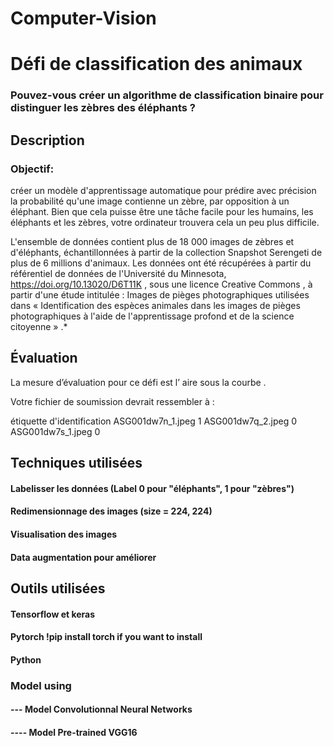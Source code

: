 # Computer-Vision
# Défi de classification des animaux

### Pouvez-vous créer un algorithme de classification binaire pour distinguer les zèbres des éléphants ?


## Description
   ### Objectif:
   
   créer un modèle d'apprentissage automatique pour prédire avec précision la probabilité qu'une image contienne un zèbre, 
   par opposition à un éléphant. Bien que cela puisse être une tâche facile pour les humains, les éléphants et les zèbres, 
   votre ordinateur trouvera cela un peu plus difficile.

  L'ensemble de données contient plus de 18 000 images de zèbres et d'éléphants, 
  échantillonnées à partir de la collection Snapshot Serengeti de plus de 6 millions d'animaux. 
  Les données ont été récupérées à partir du référentiel de données de l'Université du Minnesota, https://doi.org/10.13020/D6T11K , 
  sous une licence Creative Commons , à partir d'une étude intitulée : Images de pièges photographiques utilisées dans « Identification des espèces animales
  dans les images de pièges photographiques à l'aide de l'apprentissage profond et de la science citoyenne » .*

## Évaluation
La mesure d’évaluation pour ce défi est l’ aire sous la courbe .

Votre fichier de soumission devrait ressembler à :

étiquette d'identification
ASG001dw7n_1.jpeg 1
ASG001dw7q_2.jpeg 0
ASG001dw7s_1.jpeg 0


## Techniques utilisées
 #### Labelisser les données (Label 0 pour "éléphants", 1 pour "zèbres")
 #### Redimensionnage des images (size = 224, 224)
 #### Visualisation des images 
 #### Data augmentation pour améliorer 

## Outils utilisées

 #### Tensorflow et keras
 #### Pytorch !pip install torch if you want to install 
 #### Python

### Model using

#### --- Model Convolutionnal Neural Networks
#### ---- Model Pre-trained VGG16
